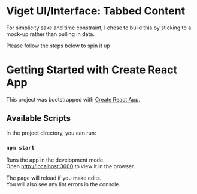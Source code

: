 # Viget UI/Interface: Tabbed Content
For simplicity sake and time constraint, I chose to build this by sticking to a mock-up rather than pulling in data. 

Please follow the steps below to spin it up
# Getting Started with Create React App

This project was bootstrapped with [Create React App](https://github.com/facebook/create-react-app).

## Available Scripts

In the project directory, you can run:

### `npm start`

Runs the app in the development mode.\
Open [http://localhost:3000](http://localhost:3000) to view it in the browser.

The page will reload if you make edits.\
You will also see any lint errors in the console.


